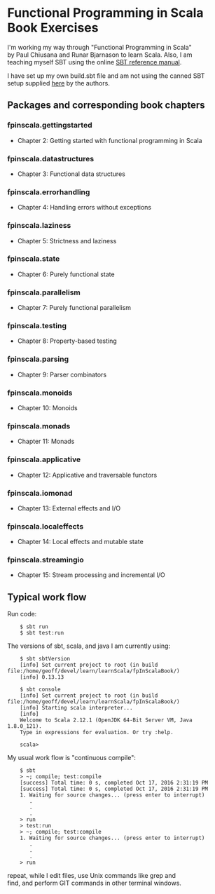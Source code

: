 # Functional Programming in Scala Book Exercises

I'm working my way through "Functional Programming in Scala"<br>
by Paul Chiusana and Runar Bjarnason to learn Scala.  Also, I am<br>
teaching myself SBT using the online
[SBT reference manual](http://www.scala-sbt.org/).

I have set up my own build.sbt file and am not using the canned SBT<br>
setup supplied [here](https://github.com/fpinscala/fpinscala) by the
authors.

## Packages and corresponding book chapters

### fpinscala.gettingstarted
* Chapter 2: Getting started with functional programming in Scala

### fpinscala.datastructures
* Chapter 3: Functional data structures

### fpinscala.errorhandling
* Chapter 4: Handling errors without exceptions

### fpinscala.laziness
* Chapter 5: Strictness and laziness

### fpinscala.state
* Chapter 6: Purely functional state

### fpinscala.parallelism
* Chapter 7: Purely functional parallelism

### fpinscala.testing
* Chapter 8: Property-based testing

### fpinscala.parsing
* Chapter 9: Parser combinators

### fpinscala.monoids
* Chapter 10: Monoids

### fpinscala.monads
* Chapter 11: Monads

### fpinscala.applicative
* Chapter 12: Applicative and traversable functors

### fpinscala.iomonad
* Chapter 13: External effects and I/O

### fpinscala.localeffects
* Chapter 14: Local effects and mutable state

### fpinscala.streamingio
* Chapter 15: Stream processing and incremental I/O

## Typical work flow

Run code:
```
    $ sbt run
    $ sbt test:run
```
The versions of sbt, scala, and java I am currently using:
```
    $ sbt sbtVersion
    [info] Set current project to root (in build file:/home/geoff/devel/learn/learnScala/fpInScalaBook/)
    [info] 0.13.13

    $ sbt console
    [info] Set current project to root (in build file:/home/geoff/devel/learn/learnScala/fpInScalaBook/)
    [info] Starting scala interpreter...
    [info] 
    Welcome to Scala 2.12.1 (OpenJDK 64-Bit Server VM, Java 1.8.0_121).
    Type in expressions for evaluation. Or try :help.

    scala> 
```
My usual work flow is "continuous compile":
```
    $ sbt
    > ~; compile; test:compile
    [success] Total time: 0 s, completed Oct 17, 2016 2:31:19 PM
    [success] Total time: 0 s, completed Oct 17, 2016 2:31:19 PM
    1. Waiting for source changes... (press enter to interrupt)
       .
       .
       .
    > run
    > test:run
    > ~; compile; test:compile
    1. Waiting for source changes... (press enter to interrupt)
       .
       .
       .
    > run
```
repeat, while I edit files, use Unix commands like grep and<br>
find, and perform GIT commands in other terminal windows.
